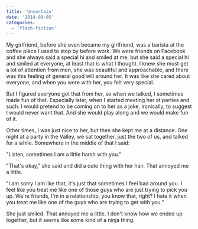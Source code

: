 ```yaml
---
title: 'Uncertain'
date: '2014-09-05'
categories:
  - 'flash-fiction'
---
```


My girlfriend, before she even became my girlfriend, was a barista at the coffee
place I used to stop by before work. We were friends on Facebook and she always
said a special hi and smiled at me, but she said a special hi and smiled at
everyone, at least that is what I thought. I knew she must get a lot of
attention from men, she was beautiful and approachable, and there was this
feeling of general good will around her. It was like she cared about everyone,
and when you were with her, you felt very special.

<!-- truncate -->

But I figured everyone got that from her, so when we talked, I sometimes made
fun of that. Especially later, when I started meeting her at parties and such. I
would pretend to be coming on to her as a joke, ironically, to suggest I would
never want that. And she would play along and we would make fun of it.

Other times, I was just nice to her, but then she kept me at a distance. One
night at a party in the Valley, we sat together, just the two of us, and talked
for a while. Somewhere in the middle of that I said:

"Listen, sometimes I am a little harsh with you."

"That's okay," she said and did a cute thing with her hair. That annoyed me a
little.

"I am sorry I am like that, it's just that sometimes I feel bad around you. I
feel like you treat me like one of those guys who are just trying to pick you
up. We're friends, I'm in a relationship, you know that, right? I hate it when
you treat me like one of the guys who are trying to get with you."

She just smiled. That annoyed me a little. I don't know how we ended up
together, but it seems like some kind of a ninja thing.
